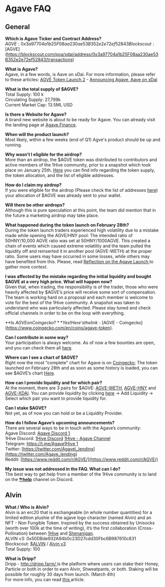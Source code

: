 # Agave FAQ

## General

**Which is Agave Ticker and Contract Address?**  
$AGVE: 0x3a97704a1b25F08aa230ae53B352e2e72ef52843  
Blockscout: [$AGVE](https://blockscout.com/poa/xdai/address/0x3a97704a1b25F08aa230ae53B352e2e72ef52843/transactions)

**What is Agave?**  
Agave, in a few words, is Aave on xDai. For more information, please refer to these articles: [AGVE Token Launch 2](https://forum.1hive.org/t/ag-token-launch/2108) - [Announcing Agave, Aave on xDai](https://forum.1hive.org/t/announcing-agaave-aave-on-xdai/1792)

**What is the total supply of $AGVE?**  
Total Supply: 100 k  
Circulating Supply: 27,799k  
Current Market Cap: 13.5ML USD

**Is there a Website for Agave?**  
A brand new website is about to be ready for Agave. You can already visit the landing page at [Agave.Finance](https://agave.finance/).

**When will the product launch?**  
Most likely, within a few weeks \(end of Q1\) Agve's product should be up and running. 

**Why wasn’t I eligible for the airdrop?**  
More than an airdrop, the $AGVE token was distributed to contributors and active members of the 1Hive community, prior to a snapshot which took place on January 25th. [Here](https://forum.1hive.org/t/agave-contributor-distribution-announcement/2373) you can find info regarding the token supply, the token allocation, and the list of eligible addresses.

**How do I claim my airdrop?**  
If you were eligible for the airdrop \(Please check the list of addresses [here](https://pastebin.com/hjYcbK1k)\) your allocation of $AGVE was already sent to your wallet.

**Will there be other airdrops?**  
Although this is pure speculation at this point, the team did mention that in the future a marketing airdrop may take place.

**What happened during the token launch on February 28th?**  
During the token launch traders experienced high volatility due to a mistake made while opening the AGVE/HNY pool: The intended ratio of 50HNY/10,000 AGVE ratio was set at 50HNY/1000AGVE. This created a chain of events which caused extreme volatility and the team pulled the liquidity off and reinserted it in another pool \(AGVE-WETH\) at the proper ratio. Some users may have occurred in some losses, while others may have benefited from this. Please, read [Reflection on the Agave Launch ](https://forum.1hive.org/t/reflection-on-the-agave-launch/2517)to gather more context.

**I was affected by the mistake regarding the initial liquidity and bought $AGVE at a very high price. What will happen now?**  
Given that, when trading, the responsibility is of the trader, those who were heavily affected by $AGVE’s price will receive some sort of compensation. The team is working hard on a proposal and each member is welcome to vote for the best of the 1Hive community. A snapshot was taken to understand who was particularly affected. Please stay tuned and check official channels in order to be on the loop with everything.

**Is $AGVE on Coingecko?**  
Yes! Here’s the link: [$AGVE - Coingecko](https://www.coingecko.com/en/coins/agave-token).

**Can I contribute in some way?**  
Your participation is always welcome. As of now a few bounties are open, and you can check them all [here](https://www.notion.so/3e13ef2a5d614a828b684640af2212b4?v=20b21ead637341faa87416b85202b584).

**Where can I see a chart of $AGVE?**  
Right now the most “complete” chart for Agave is on [Coingecko](https://www.coingecko.com/en/coins/agave-token); The token launched on February 28th and as soon as some history is loaded, you can see $AGVE’s chart [Here](https://info.honeyswap.org/token/0x3a97704a1b25f08aa230ae53b352e2e72ef52843).

**How can I provide liquidity and for which pair?**  
At the moment, there are 3 pairs for $AGVE: [AGVE-WETH](https://info.honeyswap.org/pair/0xeba7cc57e6f745b8d5cab829e07346c65393d78e), [AGVE-HNY](https://info.honeyswap.org/pair/0x50a4867aee9cafd6ddc84de3ce59df027cb29084) and [AGVE-XDAI](https://info.honeyswap.org/pair/0x0e3e9cceb13c9f8c6faf7a0f00f872d6291630de). You can provide liquidity by clicking [here](https://app.honeyswap.org/#/pool) → Add Liquidity → Select which pair you want to provide liquidity for.

**Can I stake $AGVE?**  
Not yet, as of now you can hold or be a Liquidity Provider.

**How do I follow Agave’s upcoming announcements?**  
There are several ways to be in touch with the Agave’s community:  
Agave Discord: [Agave Discord 1](https://discord.com/channels/816889381737725963/816889382850134027)  
1Hive Discord: [1Hive Discord](https://discord.com/invite/xTZjbRjc8t) [1Hive - Agave Channel](https://discord.com/channels/698287700834517064/813823983120023583)  
Telegram: [https://t.me/Agave1Hive 1](https://t.me/Agave1Hive)  
Twitter: [https://twitter.com/Agave\_lending](https://twitter.com/Agave_lending)  
Reddit: [https://www.reddit.com/r/AGVE/](https://www.reddit.com/r/AGVE/)

**My issue was not addressed in the FAQ. What can I do?**  
The best way to get help from a member of the 1Hive community is to land on the [⛈**help**](https://discord.gg/3AjG7XvRJZ) channel on Discord.

## Alvin 

**What / Who is Alvin?**  
Alvin is an erc20 that is exchangeable \(in whole number quantities\) for a limited edition plushie of the agave logo character \(named Alvin\) and an NFT - Non Fungible Token. Inspired by the success obtained by Unisocks \(worth over 100k at the time of writing\), it’s the first collaboration \(Cross-Pollination\) between [1Hive](https://1hive.org/) and [Shenanigan](https://she.energy/).  
ALVIN v3: 0x50DBde932A94b0c23D27cdd30Fbc6B987610c831  
Blockscout: [$ALVIN](https://blockscout.com/poa/xdai/address/0x50DBde932A94b0c23D27cdd30Fbc6B987610c831/transactions) / [Alvin v3](https://info.honeyswap.org/token/0x50dbde932a94b0c23d27cdd30fbc6b987610c831)  
Total Supply: 100

**What is Dripp?**  
Dripp - [http://dripp.farm/ ](http://dripp.farm/)is the platform where users can stake their Honey, Particle or both in order to earn Alvin, Shweatpants, or both. Staking will be possible for roughly 30 days from launch. \(March 4th\)  
For more info, you can read [this ](https://medium.com/frst/money-laundry-the-rise-of-the-crypto-sock-market-f979aafc3796)article.

